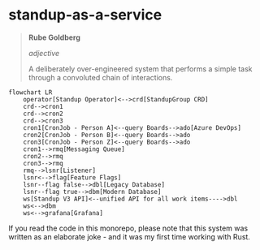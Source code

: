 # standup-as-a-service

> **Rube Goldberg**
>
> *adjective*
>
> A deliberately over-engineered system that performs a simple task through a convoluted chain of interactions.

```mermaid
flowchart LR
    operator[Standup Operator]<-->crd[StandupGroup CRD]
    crd-->cron1
    crd-->cron2
    crd-->cron3
    cron1[CronJob - Person A]<--query Boards-->ado[Azure DevOps]
    cron2[CronJob - Person B]<--query Boards-->ado
    cron3[CronJob - Person Z]<--query Boards-->ado
    cron1-->rmq[Messaging Queue]
    cron2-->rmq
    cron3-->rmq
    rmq-->lsnr[Listener]
    lsnr<-->flag[Feature Flags]
    lsnr--flag false-->dbl[Legacy Database]
    lsnr--flag true-->dbm[Modern Database]
    ws[Standup V3 API]<--unified API for all work items---->dbl
    ws<-->dbm
    ws<-->grafana[Grafana]
```

If you read the code in this monorepo, please note that this system was written as an elaborate joke - and it was my first time working with Rust.
